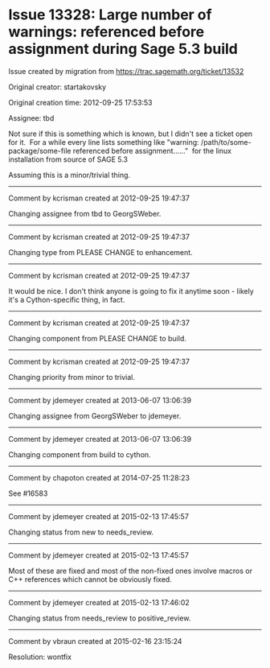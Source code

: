 # Issue 13328: Large number of warnings: referenced before assignment during Sage 5.3 build

Issue created by migration from https://trac.sagemath.org/ticket/13532

Original creator: startakovsky

Original creation time: 2012-09-25 17:53:53

Assignee: tbd

Not sure if this is something which is known, but I didn't see a ticket open for it.  For a while every line lists something like "warning: /path/to/some-package/some-file referenced before assignment......"  for the linux installation from source of SAGE 5.3

Assuming this is a minor/trivial thing.


---

Comment by kcrisman created at 2012-09-25 19:47:37

Changing assignee from tbd to GeorgSWeber.


---

Comment by kcrisman created at 2012-09-25 19:47:37

Changing type from PLEASE CHANGE to enhancement.


---

Comment by kcrisman created at 2012-09-25 19:47:37

It would be nice.  I don't think anyone is going to fix it anytime soon - likely it's a Cython-specific thing, in fact.


---

Comment by kcrisman created at 2012-09-25 19:47:37

Changing component from PLEASE CHANGE to build.


---

Comment by kcrisman created at 2012-09-25 19:47:37

Changing priority from minor to trivial.


---

Comment by jdemeyer created at 2013-06-07 13:06:39

Changing assignee from GeorgSWeber to jdemeyer.


---

Comment by jdemeyer created at 2013-06-07 13:06:39

Changing component from build to cython.


---

Comment by chapoton created at 2014-07-25 11:28:23

See #16583


---

Comment by jdemeyer created at 2015-02-13 17:45:57

Changing status from new to needs_review.


---

Comment by jdemeyer created at 2015-02-13 17:45:57

Most of these are fixed and most of the non-fixed ones involve macros or C++ references which cannot be obviously fixed.


---

Comment by jdemeyer created at 2015-02-13 17:46:02

Changing status from needs_review to positive_review.


---

Comment by vbraun created at 2015-02-16 23:15:24

Resolution: wontfix
